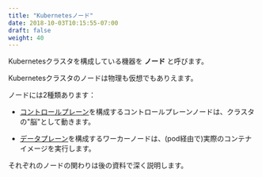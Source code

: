```yaml
---
title: "Kubernetesノード"
date: 2018-10-03T10:15:55-07:00
draft: false
weight: 40
---
```


<!--
The machines that make up a Kubernetes cluster are called **nodes**.
-->
Kubernetesクラスタを構成している機器を **ノード** と呼びます。

<!--
Nodes in a Kubernetes cluster may be physical, or virtual.  
-->
Kubernetesクラスタのノードは物理も仮想でもありえます。

<!--
There are two types of nodes:
-->
ノードには2種類あります：

<!--
* A Control-plane-node type, which makes up the [Control Plane](../../architecture/architecture_control), acts as the “brains” of the cluster.
-->
* [コントロールプレーン](../../architecture/architecture_control)を構成するコントロールプレーンノードは、クラスタの"脳"として動きます。

<!--
* A Worker-node type, which makes up the [Data Plane](../../architecture/architecture_worker), runs the actual container images (via pods).
-->
* [データプレーン](../../architecture/architecture_worker)を構成するワーカーノードは、(pod経由で)実際のコンテナイメージを実行します。

<!--
We’ll dive deeper into how nodes interact with each other later in the presentation.
-->
それぞれのノードの関わりは後の資料で深く説明します。